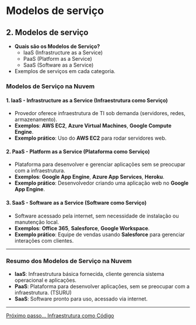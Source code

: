 # Modelos de serviço

## **2. Modelos de serviço**

- **Quais são os Modelos de Serviço?**
    - IaaS (Infrastructure as a Service)
    - PaaS (Platform as a Service)
    - SaaS (Software as a Service)
- Exemplos de serviços em cada categoria.

### **Modelos de Serviço na Nuvem**
#### **1. IaaS - Infrastructure as a Service (Infraestrutura como Serviço)**
- Provedor oferece infraestrutura de TI sob demanda (servidores, redes, armazenamento).
- **Exemplos**: **AWS EC2**, **Azure Virtual Machines**, **Google Compute Engine**.
- **Exemplo prático**: Uso do **AWS EC2** para rodar servidores web.

#### **2. PaaS - Platform as a Service (Plataforma como Serviço)**
- Plataforma para desenvolver e gerenciar aplicações sem se preocupar com a infraestrutura.
- **Exemplos**: **Google App Engine**, **Azure App Services**, **Heroku**.
- **Exemplo prático**: Desenvolvedor criando uma aplicação web no **Google App Engine**.

#### **3. SaaS - Software as a Service (Software como Serviço)**
- Software acessado pela internet, sem necessidade de instalação ou manutenção local.
- **Exemplos**: **Office 365**, **Salesforce**, **Google Workspace**.
- **Exemplo prático**: Equipe de vendas usando **Salesforce** para gerenciar interações com clientes.

---

### **Resumo dos Modelos de Serviço na Nuvem**
- **IaaS**: Infraestrutura básica fornecida, cliente gerencia sistema operacional e aplicações.
- **PaaS**: Plataforma para desenvolver aplicações, sem se preocupar com a infraestrutura. (TSURU)
- **SaaS**: Software pronto para uso, acessado via internet.

---

[Próximo passo... Infraestrutura como Código](https://github.com/horadoqa/terraform/blob/main/playlist/video-3-iac.md)